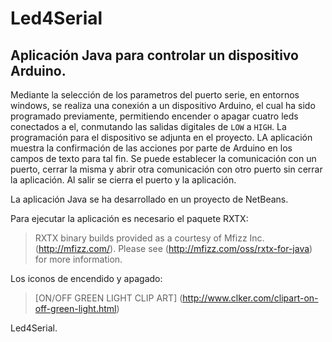 # Led4Serial
## Aplicación Java para controlar un dispositivo Arduino.
Mediante la selección de los parametros del puerto serie, en entornos
windows, se realiza una conexión a un dispositivo Arduino, el cual ha sido
programado previamente, permitiendo encender o apagar cuatro leds conectados
a el, conmutando las salidas digitales de `LOW` a `HIGH`. La programación para
el dispositivo se adjunta en el proyecto. LA aplicación muestra la confirmación
de las acciones por parte de Arduino en los campos de texto para tal fin. Se
puede establecer la comunicación con un puerto, cerrar la misma y abrir otra
comunicación con otro puerto sin cerrar la aplicación. Al salir se cierra el
puerto y la aplicación.

La aplicación Java se ha desarrollado en un proyecto de NetBeans.

Para ejecutar la aplicación es necesario el paquete RXTX:

> RXTX binary builds provided as a courtesy of Mfizz Inc. (http://mfizz.com/).
> Please see (http://mfizz.com/oss/rxtx-for-java) for more information.

Los iconos de encendido y apagado:

>[ON/OFF GREEN LIGHT CLIP ART] (http://www.clker.com/clipart-on-off-green-light.html)

Led4Serial.
